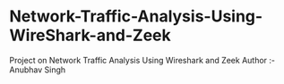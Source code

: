 # Network-Traffic-Analysis-Using-WireShark-and-Zeek
Project on Network Traffic Analysis Using Wireshark and Zeek
Author :- Anubhav Singh